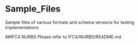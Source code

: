 # Sample_Files
Sample files of various formats and schema versions for testing implementations

##IFC4 NURBS
Please refer to IFC4/NURBS/README.md